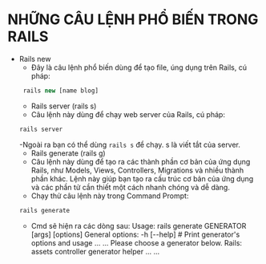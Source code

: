 # NHỮNG CÂU LỆNH PHỔ BIẾN TRONG RAILS

* Rails new
  - Đây là câu lệnh phổ biến dùng để tạo file, úng dụng trên Rails, cú pháp:
  ``` php
   rails new [name blog]
  ```
  * Rails server (rails s)
   - Câu lệnh này dùng để chạy web server của Rails, cú pháp:
  ``` php
  rails server
  ```
  -Ngoài ra bạn có thể dùng ``` rails s ``` để chạy. s là viết tắt của server.
  * Rails generate (rails g)
   - Câu lệnh này dùng để tạo ra các thành phần cơ bản của ứng dụng Rails, như Models, Views, Controllers, Migrations và nhiều thành phần khác. Lệnh này giúp bạn tạo ra cấu trúc cơ bản của ứng dụng và các phần tử cần thiết một cách nhanh chóng và dễ dàng.
   - Chạy thử câu lệnh này trong Command Prompt:
  ``` php
  rails generate
  ```
  - Cmd sẽ hiện ra các dòng sau: 
  Usage: rails generate GENERATOR [args] [options]
General options:
  -h
 [--help]     # Print generator's options and usage
  ...
  ...
Please choose a generator below.
Rails:
  assets
  controller
  generator
  helper
  ...
  ...
 
